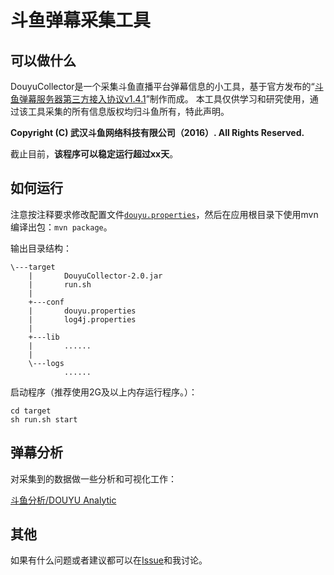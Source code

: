 # 斗鱼弹幕采集工具

## 可以做什么

DouyuCollector是一个采集斗鱼直播平台弹幕信息的小工具，基于官方发布的“[斗鱼弹幕服务器第三方接入协议v1.4.1](http://dev-bbs.douyutv.com/forum.php?mod=attachment&aid=MjYxfDFiMzgyZTU1fDE0OTE3MTQ2MDl8MHwxMTU%3D)”制作而成。
本工具仅供学习和研究使用，通过该工具采集的所有信息版权均归斗鱼所有，特此声明。

**Copyright (C) 武汉斗鱼网络科技有限公司（2016）. All Rights Reserved.**

截止目前，**该程序可以稳定运行超过xx天**。

## 如何运行

注意按注释要求修改配置文件[`douyu.properties`](https://github.com/zhaopeizhi/DouyuCollector/blob/master/src/main/resources/douyu.properties)，然后在应用根目录下使用mvn编译出包：`mvn package`。

输出目录结构：

    \---target
        |       DouyuCollector-2.0.jar
        |       run.sh
        |
        +---conf
        |       douyu.properties
        |       log4j.properties
        |
        +---lib
        |       ......
        |
        \---logs
                ......

启动程序（推荐使用2G及以上内存运行程序。）：

    cd target
    sh run.sh start

## 弹幕分析

对采集到的数据做一些分析和可视化工作：

[斗鱼分析/DOUYU Analytic](http://odachi.in:8080)

## 其他

如果有什么问题或者建议都可以在[Issue](https://github.com/zhaopeizhi/DouyuCollector/issues)和我讨论。
